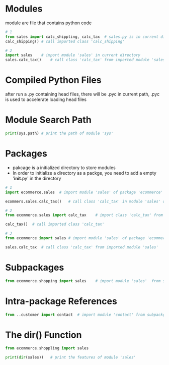 # Modules
module are file that contains python code
```python
# 1
from sales import calc_shippling, calc_tax	# sales.py is in current directory, import class 'calc_shipping' and class 'calc_tex' from module 'sales'
calc_shipping()	# call imported class 'calc_shipping' 

# 2
import sales	# import module 'sales' in current directory
sales.calc_tax()	# call class 'calc_tax' from imported module 'sales'
```

# Compiled Python Files
after run a .py containing head files, there will be .pyc in current path, .pyc is used to accelerate loading head files

# Module Search Path
```python
print(sys.path)	# print the path of module 'sys'
```
# Packages
- pakcage is a initialized directory to store modules  
- In order to initialize a directory as a packge, you need to add a empty '__init__.py' in the directory

```python
# 1
import ecommerce.sales	# import module 'sales' of package 'ecommerce' in current directory

ecommers.sales.calc_tax()	# call class 'calc_tax' in module 'sales' of package 'ecommers'

# 2
from ecommerce.sales import calc_tax	# import class 'calc_tax' from modlue 'sales' of package 'commerce' in current directory

calc_tax()	# call imported class 'calc_tax'

# 3 
from ecommerce import sales	# import module 'sales' of package 'ecommerce' in current directory

sales.calc_tax	# call class 'calc_tax' from imported module 'sales'
```

# Subpackages
```python
from ecommerce.shopping import sales	# import module 'sales'  from subpackage 'shopping' of package 'ecommerce' in current directory
```

# Intra-package References
```python
from ..customer import contact	# import module 'contact' from subpackge 'customer' in previous directory
```

# The dir() Function
```python
from ecommerce.shoppling import sales

print(dir(sales))	# print the features of module 'sales'

